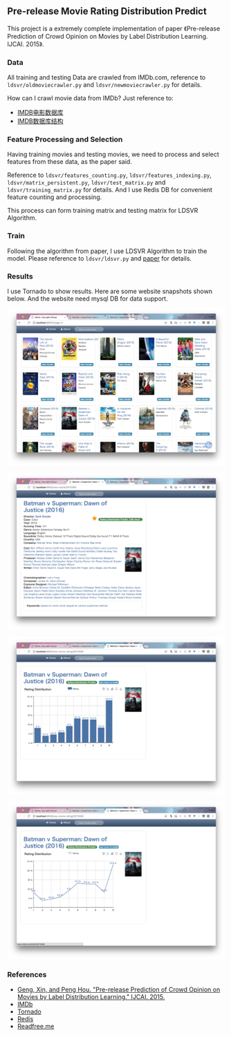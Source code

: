 Pre-release Movie Rating Distribution Predict
---

This project is a extremely complete implementation of paper 《Pre-release Prediction of Crowd Opinion on Movies by Label Distribution Learning. IJCAI. 2015》.

### Data

All training and testing Data are crawled from IMDb.com, reference to `ldsvr/oldmoviecrawler.py` and `ldsvr/newmoviecrawler.py` for details.

How can I crawl movie data from IMDb? Just reference to:

- [IMDB电影数据库](http://sukai.me/imdb-movies-crawl/)
- [IMDB数据库结构](http://sukai.me/imdb-db-structure/)

### Feature Processing and Selection

Having training movies and testing movies, we need to process and select features from these data, as the paper said.

Reference to `ldsvr/features_counting.py`, `ldsvr/features_indexing.py`, `ldsvr/matrix_persistent.py`, `ldsvr/test_matrix.py` and `ldsvr/training_matrix.py` for details. And I use Redis DB for convenient feature counting and processing.

This process can form training matrix and testing matrix for LDSVR Algorithm.

### Train

Following the algorithm from paper, I use LDSVR Algorithm to train the model. Please reference to `ldsvr/ldsvr.py` and [paper](http://cse.seu.edu.cn/PersonalPage/xgeng/LDL/resource/ijcai15.pdf) for details. 

### Results

I use Tornado to show results. Here are some website snapshots shown below. And the website need mysql DB for data support.

![](https://raw.githubusercontent.com/7color94/movie-rating-distribution-predict/master/results/index_pic.png)

![](https://raw.githubusercontent.com/7color94/movie-rating-distribution-predict/master/results/movie_detail_pic.png)

![](https://raw.githubusercontent.com/7color94/movie-rating-distribution-predict/master/results/movie_rating_pic1.png)

![](https://raw.githubusercontent.com/7color94/movie-rating-distribution-predict/master/results/movie_rating_pic2.png)

### References

- [Geng, Xin, and Peng Hou. "Pre-release Prediction of Crowd Opinion on Movies by Label Distribution Learning." IJCAI. 2015.](http://cse.seu.edu.cn/PersonalPage/xgeng/LDL/resource/ijcai15.pdf)
- [IMDb](http://www.imdb.com/)
- [Tornado](http://www.tornadoweb.org/en/stable/#)
- [Redis](https://redis.io/)
- [Readfree.me](http://readfree.me/)

